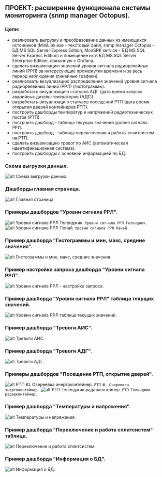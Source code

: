 ## ПРОЕКТ: расширение функционала системы мониторинга (snmp manager Octopus).

### Цели: 
- реализовать выгрузку и преобразование данных из имеющихся источников (MiniLink.exe - текстовый файл, snmp manager Octopus - БД MS SQL Server Express Edition, MonSRK service - БД MS SQL Server Express Edition) и помещение их в БД MS SQL Server Enterprise Edition, связанную с Grafana.
- сделать визуализацию значений уровня сигнала радиорелейных линий (РРЛ) за интересующие промежутки времени и за весь период наблюдения (линейные графики).
- реализовать визуализацию распределения значений уровня сигнала радиорелейных линий (РРЛ) (гистограммы).
- разработать визуализацию статусов АДГ (дата время запуска аварийных дизель-генераторов (АДГ)).
- разработать визуализацию статусов посещений РТП (дата время открытия дверей контейнеров РТП). 
- построить дашборды температур и напряжений радиотехнических постов (РТП).
- построить дашборд - таблица текущих значений уровня сигнала РРЛ.
- построить дашборд - таблица переключения и работы сплитсистем на РТП.
- сделать визуализацию тревог по АИС (автоматическая идентификационная система).
- построить дашборды с основной информацией по БД.


### Схема выгрузки данных.
![alt Схема выгрузки данных.](https://github.com/edwan70/Datasets/blob/main/Technical_Diagrams.jpg?raw=true)

### Дашборды главная страница.
![alt Главная страница](https://github.com/edwan70/Datasets/blob/main/dashboards_grafana.jpg?raw=true)

### Примеры дашбордов "Уровни сигнала РРЛ".
![alt Уровни сигнала РРЛ Геленджик.](https://github.com/edwan70/Datasets/blob/main/RRL_Gelen.jpg?raw=true)
`Уровни сигнала РРЛ Геленджик.`
![alt Уровни сигнала РРЛ Пенай.](https://github.com/edwan70/Datasets/blob/main/RRL_Penay.jpg?raw=true)
`Уровни сигнала РРЛ Пенай.`

### Пример дашборда "Гистограммы и мин, макс, средние значения".
![alt Гистограммы и мин, макс, средние значения.](https://github.com/edwan70/Datasets/blob/main/RRL_Gelen_hist.jpg?raw=true)

### Пример настройка запроса дашборда "Уровни сигнала РРЛ".
![alt Уровни сигнала РРЛ - настройка запроса.](https://github.com/edwan70/Datasets/blob/main/RRL_Gelen_sql.jpg?raw=true)

### Пример дашборда "Уровни сигнала РРЛ" таблица текущих значений.
![alt Уровни сигнала РРЛ таблица текущих значений.](https://github.com/edwan70/Datasets/blob/main/RRL_tables.jpg?raw=true)

### Пример дашборда "Тревоги АИС".
![alt Тревоги АИС.](https://github.com/edwan70/Datasets/blob/main/ais_alarms.jpg?raw=true)

### Пример дашборда "Тревоги АДГ".
![alt Тревоги АДГ.](https://github.com/edwan70/Datasets/blob/main/adg_alarms.jpg?raw=true)

### Примеры дашбордов "Посещение РТП, открытие дверей".
![alt РТП Ю. Озереевка энергоконтейнер.](https://github.com/edwan70/Datasets/blob/main/door_energo_alarms.jpg?raw=true)
`РТП Ю. Озереевка энергоконтейнер.`
![alt РТП Геленджик радарконтейнер.](https://github.com/edwan70/Datasets/blob/main/door_alarms.jpg?raw=true)
`РТП Геленджик радарконтейнер.`

### Пример дашборда "Температуры и напряжения".
![alt Температуры и напряжения.](https://github.com/edwan70/Datasets/blob/main/Ozer_T_U.jpg?raw=true)

### Пример дашборда "Переключение и работа сплитсистем" таблица.
![alt Переключение и работа сплитсистем.](https://github.com/edwan70/Datasets/blob/main/cond_intervals.jpg?raw=true)

### Пример дашборда "Информация о БД".
![alt Информация о БД.](https://github.com/edwan70/Datasets/blob/main/db_info.jpg?raw=true)
